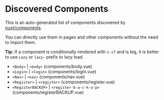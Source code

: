 # Discovered Components

This is an auto-generated list of components discovered by [nuxt/components](https://github.com/nuxt/components).

You can directly use them in pages and other components without the need to import them.

**Tip:** If a component is conditionally rendered with `v-if` and is big, it is better to use `Lazy` or `lazy-` prefix to lazy load.

- `<Body>` | `<body>` (components/body.vue)
- `<Login>` | `<login>` (components/login.vue)
- `<Nav>` | `<nav>` (components/nav.vue)
- `<Register>` | `<register>` (components/register.vue)
- `<RegisterBACKUP>` | `<register-b-a-c-k-u-p>` (components/registerBACKUP.vue)
